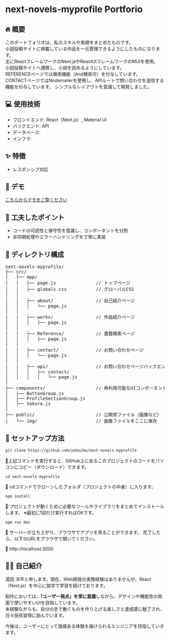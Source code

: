 # next-novels-myprofile Portforio

## 🔥 概要
このポートフォリオは、私のスキルや実績をまとめたものです。  
小説投稿サイトに掲載している作品を一元管理できるようにしたものになります。  
主にReactフレームワークのNext.jsやReactUIフレームワークのMUIを使用。  
小説投稿サイトへ遷移し、小説を読めるようにしています。  
REFERENCEページでは検索機能（And検索可）を付与しています。  
CONTACTページではNodemailerを使用し、APIルートで問い合わせを送信する機能を付与しています。
シンプルなレイアウトを意識して開発しました。

## 💻 使用技術
- フロントエンド: React（Next.js）, Material UI
- バックエンド: API
- データベース: 
- インフラ: 

## ✨ 特徴
- レスポンシブ対応

## 🎥 デモ
[こちらからデモをご覧ください]()

## 🧠 工夫したポイント
- コードの可読性と保守性を意識し、コンポーネントを分割
- 非同期処理やエラーハンドリングを丁寧に実装

## 📁 ディレクトリ構成
<pre>
next-novels-myprofile/
├── src/
│   ├── app/
│   │   ├── page.js               // トップページ
│   │   ├── globals.css           // グローバルCSS
│   │
│   │   ├── about/                // 自己紹介ページ
│   │   │   └── page.js
│   │
│   │   ├── works/                // 作品紹介ページ
│   │   │   ├── page.js
│   │
│   │   ├── Reference/            // 書籍検索ページ
│   │   │   ├── page.js
│   │
│   │   ├── contact/              // お問い合わせページ
│   │   │   └── page.js
│   │
│   │   ├── api/                  // お問い合わせページバックエンド処理ファイル
│   │   │   ├── contact/
│   │   │   │   └── page.js
│
├── components/                   // 再利用可能なUIコンポーネント群
│   ├── ButtonGroup.js
│   ├── ProfileSectionGroup.js
│   ├── Sakura.js
│
├── public/                       // 公開用ファイル（画像など）
│   └── img/                      // 画像ファイルをここに保存
</pre>


## 🚀 セットアップ方法
```bash
git clone https://github.com/yoheihe/next-novels-myprofile
```
🔸上記コマンドを実行すると、GitHub上にあるこのプロジェクトのコードをパソコンにコピー（ダウンロード）できます。
```
cd next-novels-myprofile
```
🔸 cdコマンドでクローンしたフォルダ（プロジェクトの中身）に入ります。
```
npm install
```
🔸 プロジェクトが動くために必要なツールやライブラリをまとめてインストールします。
※最初に1回だけ実行すればOKです。
```
npm run dev
```
🔸 サーバーが立ち上がり、ブラウザでアプリを見ることができます。
完了したら、以下のURLをブラウザで開いてください。

📂 http://localhost:3000

## 🧑‍💼 自己紹介

湯田 洋平と申します。現在、Web開発の実務経験はありませんが、React（Next.js）を中心に独学で学習を続けております。

制作においては、**「ユーザー視点」を常に意識**しながら、デザインや機能性の両面で使いやすいUIを目指しています。  
未経験ながらも、自分の手で動くものを作り上げる楽しさと達成感に魅了され、日々技術習得に励んでいます。

今後は、ユーザーにとって価値ある体験を届けられるエンジニアを目指していきます。
